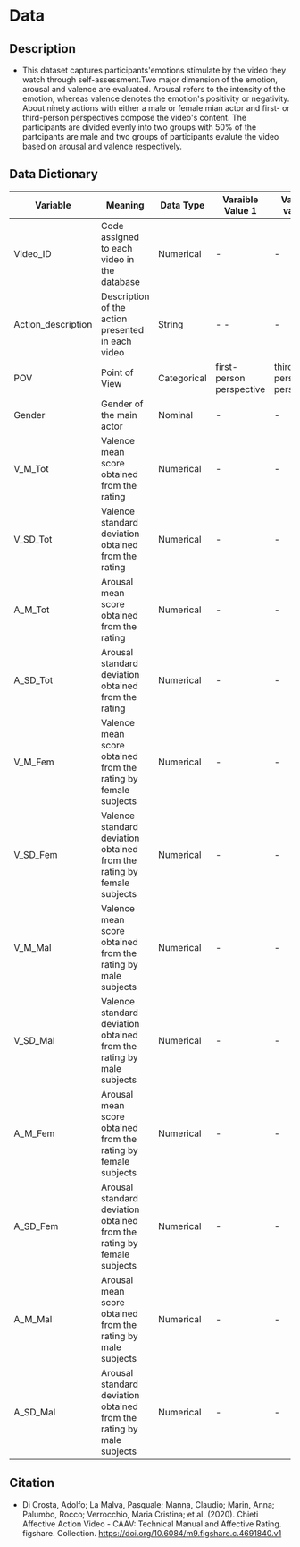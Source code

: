# Data
## Description
-  This dataset captures participants'emotions stimulate by the video they watch through self-assessment.Two major dimension of the emotion, arousal and valence are evaluated. Arousal refers to the intensity of the emotion, whereas valence denotes the emotion's positivity or negativity. About ninety actions with either a male or female mian actor and first- or third-person perspectives compose the video's content. The participants are divided evenly into two groups with 50% of the partcipants are male and two groups of participants evalute the video based on arousal and valence respectively. 
## Data Dictionary

| Variable | Meaning | Data Type | Varaible Value 1 | Variable value 3 | Unit| range |
|----------|------------|-------------|-----------|-------|------|------|
|Video_ID|Code assigned to each video in the database| Numerical|     -      |    -   |   -   |   -   |
|Action_description|Description of the action presented in each video| String|     -      -   |   -   | -| 
|POV|Point of View| Categorical| first-person perspective| third-person perspective|   -   |  -    |
|Gender|Gender of the main actor| Nominal|     -      |     -  |    -  |  -    |
|V_M_Tot|Valence mean score obtained from the rating|Numerical|     -      |   -    |   -   | -   | 
|V_SD_Tot|Valence standard deviation obtained from the rating| Numerical|      -     |   -    |     - |    -  |
|A_M_Tot|Arousal mean score obtained from the rating|Numerical|       -    |    -   |   -   |  -    |
|A_SD_Tot|Arousal standard deviation obtained from the rating|Numerical|      -     |    -   |   -   | -   | 
|V_M_Fem| Valence mean score obtained from the rating by female subjects|Numerical|     -      |-       |  -    |   -   |
|V_SD_Fem|Valence standard deviation obtained from the rating by female subjects|Numerical|     -   |    -   |  -    | -    |
|V_M_Mal|Valence mean score obtained from the rating by male subjects|Numerical|     -      |   -    |   -   | -   | 
|V_SD_Mal|Valence standard deviation obtained from the rating by male subjects|Numerical|   -     | -      | -     |  -    |
|A_M_Fem|Arousal mean score obtained from the rating by female subjects| Numerical|    -     |  -     |  -    |   -   |
|A_SD_Fem|Arousal standard deviation obtained from the rating by female subjects|Numerical|       -  |   -    |  -   | -    |
|A_M_Mal|Arousal mean score obtained from the rating by male subjects|Numerical|      -   |   -    |   -   |  -    |
|A_SD_Mal|Arousal standard deviation obtained from the rating by male subjects|Numerical|      -   |  -     |  -    |   -   |
## Citation
-  Di Crosta, Adolfo; La Malva, Pasquale; Manna, Claudio; Marin, Anna; Palumbo, Rocco; Verrocchio, Maria Cristina; et al. (2020). Chieti Affective Action Video - CAAV: Technical Manual and Affective Rating. figshare. Collection. https://doi.org/10.6084/m9.figshare.c.4691840.v1

